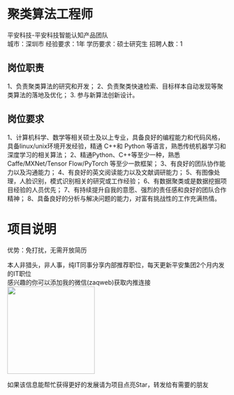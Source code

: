 # 聚类算法工程师
平安科技-平安科技智能认知产品团队  
城市：深圳市 经验要求：1年 学历要求：硕士研究生  招聘人数：1

## 岗位职责
1、负责聚类算法的研究和开发；
   2、负责聚类快速检索、目标样本自动发现等聚类算法的落地及优化；
   3.  参与新算法创新设计。

## 岗位要求
1、计算机科学、数学等相关硕士及以上专业，具备良好的编程能力和代码风格，具备linux/unix环境开发经验，精通 C++和 Python 等语言，熟悉传统机器学习和深度学习的相关算法；
   2、精通Python、C++等至少一种，熟悉 Caffe/MXNet/Tensor Flow/PyTorch 等至少一款框架；
   3、有良好的团队协作能力以及沟通能力；
   4、有良好的英文阅读能力以及文献调研能力；
   5、有图像处理，人脸识别，模式识别相关的研究或工作经验；
   6、有数据聚类或是数据挖掘项目经验的人员优先；
   7、有持续提升自我的意愿、强烈的责任感和良好的团队合作精神；
   8、具备良好的分析与解决问题的能力，对富有挑战性的工作充满热情。

# 项目说明

优势：免打扰，无需开放简历

本人非猎头，非人事，纯IT同事分享内部推荐职位，每天更新平安集团2个月内发的IT职位  
感兴趣的你可以添加我的微信(zaqweb)获取内推连接  
<img src="https://github.com/zaqweb/PA-IT-JOBS/blob/master/WechatICode.jpeg"  height="200" width="200">

如果该信息能帮忙获得更好的发展请为项目点亮Star，转发给有需要的朋友




